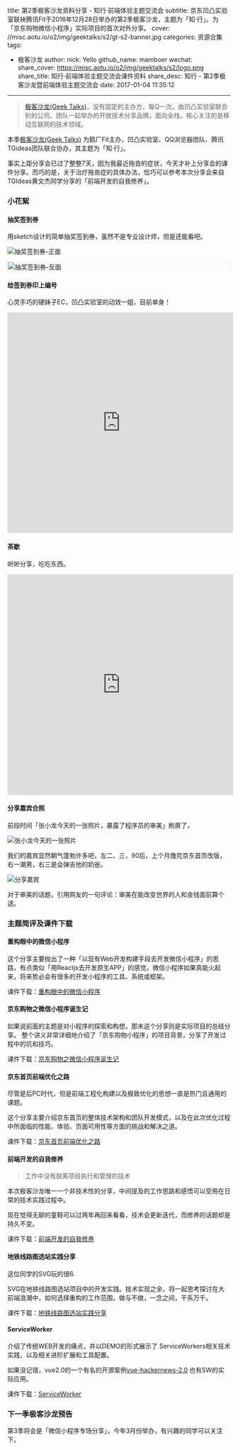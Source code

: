 title: 第2季极客沙龙资料分享 - 知行·前端体验主题交流会
subtitle: 京东凹凸实验室联袂腾讯Fit于2016年12月28日举办的第2季极客沙龙，主题为「知·行」。为「京东购物微信小程序」实际项目的首次对外分享。
cover: //misc.aotu.io/o2/img/geektalks/s2/gt-s2-banner.jpg
categories: 资源合集
tags:
  - 极客沙龙
author:
  nick: Yello
  github_name: mamboer
wechat:
    share_cover: https://misc.aotu.io/o2/img/geektalks/s2/logo.png
    share_title: 知行·前端体验主题交流会课件资料
    share_desc: 知行 - 第2季极客沙龙暨前端体验主题交流会
date: 2017-01-04 11:35:12
---

> [极客沙龙(Geek Talks)](https://geeks.aotu.io)，没有固定的主办方，每Q一次，由凹凸实验室联合别的公司、团队一起举办的开放技术分享品牌，面向全栈，核心关注的是移动互联网的技术领域。

本季[极客沙龙(Geek Talks)](https://geeks.aotu.io) 为鹅厂Fit主办，凹凸实验室、QQ浏览器团队、腾讯TGideas团队联合协办，其主题为「知·行」。

事实上距分享会已过了整整7天，因为我最近拖沓的症状，今天才补上分享会的课件分享。而巧的是，关于治疗拖沓症的具体办法，恰巧可以参考本次分享会来自TGIdeas黄文杰同学分享的「前端开发的自我修养」。

### 小花絮

#### 抽奖签到券

用sketch设计的简单抽奖签到券，虽然不是专业设计师，但是还能看吧。

![抽奖签到券-正面](//misc.aotu.io/o2/img/geektalks/s2/quan1.jpg)

<div style="border: 1px solid #eee">
    <img src="//misc.aotu.io/o2/img/geektalks/s2/quan2.jpg" alt="抽奖签到券-反面"/>
</div>

#### 给签到券印上编号

心灵手巧的硬妹子EC，凹凸实验室的动效一姐，目前单身！

<iframe height="498" width="510" src='http://player.youku.com/embed/XMTg5ODUyMzU3Ng==' frameborder=0 'allowfullscreen'></iframe>

#### 茶歇

听听分享，吃吃东西。

<iframe height="498" width="510" src='http://player.youku.com/embed/XMTg5ODUyNzg0OA==' frameborder=0 'allowfullscreen'></iframe>

#### 分享嘉宾合照

前段时间「张小龙今天的一张照片，暴露了程序员的审美」刷屏了，

![张小龙今天的一张照片](//misc.aotu.io/o2/img/geektalks/s2/xlz.jpg)

我们的嘉宾显然朝气蓬勃许多吧，左二、三，90后，上个月撸完京东首页改版，右一潮男，右三是会弹吉他的奶爸。

![分享嘉宾](//misc.aotu.io/o2/img/geektalks/s2/guests.jpg)

对于审美的话题，引用网友的一句评论：审美在能改变世界的人和金钱面前算个逑。

### 主题简评及课件下载

#### 重构眼中的微信小程序

这个分享主要抛出了一种「以现有Web开发构建手段去开发微信小程序」的思路，有点类似「用Reactjs去开发原生APP」的感觉。微信小程序如果真能火起来，将来势必会有很多的开发小程序的工具、系统或框架。

课件下载：[重构眼中的微信小程序](https://share.weiyun.com/9db06557c005b4b5fcc52377f53b866e)

#### 京东购物之微信小程序诞生记

如果说前面的主题是对小程序的探索和构想，那末这个分享则是实际项目的总结分享。
整个讲义非常详细地介绍了「京东购物小程序」的项目背景，分享了开发过程中的坑和技巧。

课件下载：[京东购物之微信小程序诞生记](https://share.weiyun.com/bb74ad2e635a2b01be1a8902165f5e9d)

#### 京东首页前端优化之路

尽管是后PC时代，但是前端工程化构建以及极致优化的思想一直是热门且通用的课题。

这个分享主要介绍京东首页的整体技术架构和团队开发模式，以及在此次优化过程中所面临的性能、体验、页面可用性等方面的挑战和解决之道。

课件下载：[京东首页前端优化之路](https://share.weiyun.com/fb5a9bac9a4f4761840e6bc97fcb5560)

#### 前端开发的自我修养

> 工作中没有脱离项目执行和管理的技术

本次极客沙龙唯一一个非技术性的分享，中间提及的工作思路和感悟可以受用在日常的技术实践过程中。

现在觉得无聊的童鞋可以过两年再回来看看，技术会更新迭代，而修养的话题却是持久不变。

课件下载：[前端开发的自我修养](https://share.weiyun.com/8b53567786b2f0bbaa0412c7b8b69e2e)

#### 地铁线路图选站实践分享

这位同学的SVG玩的很6.

SVG在地铁线路图选站项目中的开发实践。技术实现之余，将一起思考探讨在大前端浪潮中，如何选择重构的工作范围，做与不做，一念之间，干系万千。

课件下载：[地铁线路图选站实践分享](https://share.weiyun.com/bb44860b9096de9fa0bda678ac650840)

#### ServiceWorker

介绍了传统WEB开发的痛点，并以DEMO的形式展示了 ServiceWorkers相关技术实践，以及相关进阶扩展和工具配置。

如果没记错，vue2.0的一个有名的开源案例[vue-hackernews-2.0](https://github.com/vuejs/vue-hackernews-2.0) 也有SW的实际应用。

课件下载：[ServiceWorker](https://share.weiyun.com/48482abd47cfad16a5d923767a88f56d)

### 下一季极客沙龙预告

第3季将会是「微信小程序专场分享」，今年3月份举办，有兴趣的同学可以关注下。